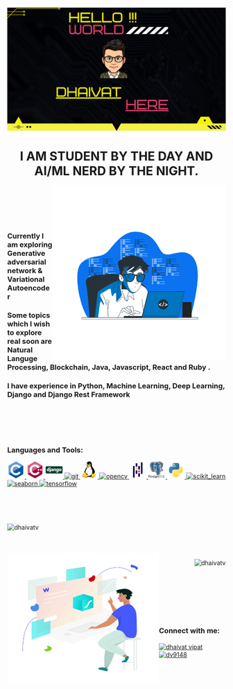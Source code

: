 ![MasterHead](https://github.com/DhaivatV/DhaivatV/blob/main/Screenshot%20from%202021-12-11%2005-20-45.png) 

<h1 align="center">I AM STUDENT BY THE DAY AND AI/ML NERD BY THE NIGHT.</h3>

<img align="right" alt="coding" width=400 src="https://github.com/DhaivatV/DhaivatV/blob/main/coding.gif">
<br></br>

<br></br>

<h3>Currently I am exploring Generative adversarial network & Variational Autoencoder</h3>
<h3>Some topics which I wish to explore real soon are Natural Languge  Processing, Blockchain, Java, Javascript, React and Ruby . </h3>
<h3>I have experience in  Python, Machine Learning, Deep Learning, Django and Django Rest Framework</h3>
<br></br>
<br></br>
<h3 align="left">Languages and Tools:</h3>
<p align="left"> <a href="https://www.cprogramming.com/" target="_blank" rel="noreferrer"> <img src="https://raw.githubusercontent.com/devicons/devicon/master/icons/c/c-original.svg" alt="c" width="40" height="40"/> </a> <a href="https://www.w3schools.com/cpp/" target="_blank" rel="noreferrer"> <img src="https://raw.githubusercontent.com/devicons/devicon/master/icons/cplusplus/cplusplus-original.svg" alt="cplusplus" width="40" height="40"/> </a> <a href="https://www.djangoproject.com/" target="_blank" rel="noreferrer"> <img src="https://raw.githubusercontent.com/devicons/devicon/master/icons/django/django-original.svg" alt="django" width="40" height="40"/> </a> <a href="https://git-scm.com/" target="_blank" rel="noreferrer"> <img src="https://www.vectorlogo.zone/logos/git-scm/git-scm-icon.svg" alt="git" width="40" height="40"/> </a> <a href="https://www.linux.org/" target="_blank" rel="noreferrer"> <img src="https://raw.githubusercontent.com/devicons/devicon/master/icons/linux/linux-original.svg" alt="linux" width="40" height="40"/> </a> <a href="https://opencv.org/" target="_blank" rel="noreferrer"> <img src="https://www.vectorlogo.zone/logos/opencv/opencv-icon.svg" alt="opencv" width="40" height="40"/> </a> <a href="https://pandas.pydata.org/" target="_blank" rel="noreferrer"> <img src="https://raw.githubusercontent.com/devicons/devicon/2ae2a900d2f041da66e950e4d48052658d850630/icons/pandas/pandas-original.svg" alt="pandas" width="40" height="40"/> </a> <a href="https://www.postgresql.org" target="_blank" rel="noreferrer"> <img src="https://raw.githubusercontent.com/devicons/devicon/master/icons/postgresql/postgresql-original-wordmark.svg" alt="postgresql" width="40" height="40"/> </a> <a href="https://www.python.org" target="_blank" rel="noreferrer"> <img src="https://raw.githubusercontent.com/devicons/devicon/master/icons/python/python-original.svg" alt="python" width="40" height="40"/> </a> <a href="https://scikit-learn.org/" target="_blank" rel="noreferrer"> <img src="https://upload.wikimedia.org/wikipedia/commons/0/05/Scikit_learn_logo_small.svg" alt="scikit_learn" width="40" height="40"/> </a> <a href="https://seaborn.pydata.org/" target="_blank" rel="noreferrer"> <img src="https://seaborn.pydata.org/_images/logo-mark-lightbg.svg" alt="seaborn" width="40" height="40"/> </a> <a href="https://www.tensorflow.org" target="_blank" rel="noreferrer"> <img src="https://www.vectorlogo.zone/logos/tensorflow/tensorflow-icon.svg" alt="tensorflow" width="40" height="40"/> </a> </p>
<br></br>
<br></br>
<img align="center" src="https://github-readme-stats.vercel.app/api/top-langs?username=dhaivatv&show_icons=true&locale=en&layout=compact&theme=dracula" alt="dhaivatv" />
<br></br>
<br></br>
<img align="left" alt="coding" width=350 height=300 src="https://github.com/DhaivatV/DhaivatV/blob/main/prog.gif">
  
<p>&nbsp;<img align="right" src="https://github-readme-stats.vercel.app/api?username=dhaivatv&show_icons=true&locale=en&theme=dracula" alt="dhaivatv" /></p>
<p></p>
<br></br>
<br></br>
<br></br>



<h3 align="left">Connect with me:</h3>
<p align="left">
<a href="https://linkedin.com/in/dhaivat vipat" target="blank"><img align="center" src="https://raw.githubusercontent.com/rahuldkjain/github-profile-readme-generator/master/src/images/icons/Social/linked-in-alt.svg" alt="dhaivat vipat" height="30" width="40" /></a>
<a href="https://www.hackerearth.com/dv9148" target="blank"><img align="center" src="https://raw.githubusercontent.com/rahuldkjain/github-profile-readme-generator/master/src/images/icons/Social/hackerearth.svg" alt="dv9148" height="30" width="40" /></a>
</p>
<br></br>
